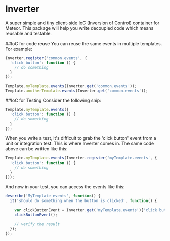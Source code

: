 Inverter
========

A super simple and tiny client-side IoC (Inversion of Control) container for Meteor. This package will help you write
decoupled code which means reusable and testable.

##IoC for code reuse
You can reuse the same events in multiple templates. For example:

```javascript
Inverter.register('common.events', {
  'click button': function () {
    // do something
  }
});

Template.myTemplate.events(Inverter.get('common.events'));
Template.anotherTemplate.events(Inverter.get('common.events'));
```

##IoC for Testing
Consider the following snip:

```javascript
Template.myTemplate.events({
  'click button': function () {
    // do something
  }
});
```

When you write a test, it's difficult to grab the 'click button' event from a unit or integration
test. This is where Inverter comes in. The same code above can be written like this:

```javascript
Template.myTemplate.events(Inverter.register('myTemplate.events', {
  'click button': function () {
    // do something
  }
}));
```

And now in your test, you can access the events like this:

```javascript
describe('MyTemplate events', function() {
  it('should do something when the button is clicked', function() {
    
    var clickButtonEvent = Inverter.get('myTemplate.events')['click button'];
    clickButtonEvent();
  
    // verify the result
  });
});

```
